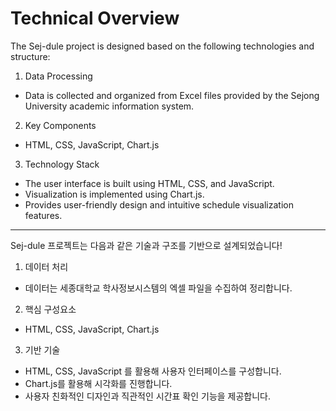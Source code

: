 # Technical Overview

The Sej-dule project is designed based on the following technologies and structure:

1. Data Processing

- Data is collected and organized from Excel files provided by the Sejong University academic information system.

2. Key Components

- HTML, CSS, JavaScript, Chart.js

3. Technology Stack

- The user interface is built using HTML, CSS, and JavaScript.
- Visualization is implemented using Chart.js.
- Provides user-friendly design and intuitive schedule visualization features.

---

Sej-dule 프로젝트는 다음과 같은 기술과 구조를 기반으로 설계되었습니다!

1. 데이터 처리

- 데이터는 세종대학교 학사정보시스템의 엑셀 파일을 수집하여 정리합니다.

2. 핵심 구성요소

- HTML, CSS, JavaScript, Chart.js

3. 기반 기술

- HTML, CSS, JavaScript 를 활용해 사용자 인터페이스를 구성합니다.
- Chart.js를 활용해 시각화를 진행합니다.
- 사용자 친화적인 디자인과 직관적인 시간표 확인 기능을 제공합니다.
